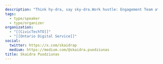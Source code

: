 ```yaml
---
description: "Think hy-dra, say sky-dra.Work hustle: Engagement Team at the Ontario Digital Service, embedded within the Ontario Government's Cabinet Office. Side hustle: Civic tech, fostering Baltic connections and globetrotting."
tags:
  - type/speaker
  - type/organizer
organization:
  - "[[CivicTechTO]]"
  - "[[Ontario Digital Service]]"
social:
  twitter: https://x.com/skaidrap
  medium: https://medium.com/@skaidra.puodziunas
title: Skaidra Puodziunas
---
```

